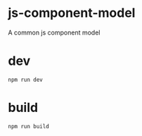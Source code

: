 # js-component-model
A common js component model

# dev
``` 
npm run dev
```
# build

```
npm run build
```
